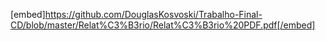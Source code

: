 [embed]https://github.com/DouglasKosvoski/Trabalho-Final-CD/blob/master/Relat%C3%B3rio/Relat%C3%B3rio%20PDF.pdf[/embed]
